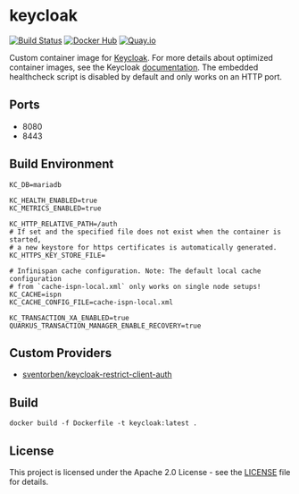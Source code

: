 # keycloak

[![Build Status](https://drone.owncloud.com/api/badges/owncloud-ops/keycloak/status.svg)](https://drone.owncloud.com/owncloud-ops/keycloak/)
[![Docker Hub](https://img.shields.io/badge/docker-latest-blue.svg?logo=docker&logoColor=white)](https://hub.docker.com/r/owncloudops/keycloak)
[![Quay.io](https://img.shields.io/badge/quay-latest-blue.svg?logo=docker&logoColor=white)](https://quay.io/repository/owncloudops/keycloak)

Custom container image for [Keycloak](https://www.keycloak.org/). For more details about optimized container images, see the Keycloak [documentation](https://www.keycloak.org/server/containers). The embedded healthcheck script is disabled by default and only works on an HTTP port.

## Ports

- 8080
- 8443

## Build Environment

```Shell
KC_DB=mariadb

KC_HEALTH_ENABLED=true
KC_METRICS_ENABLED=true

KC_HTTP_RELATIVE_PATH=/auth
# If set and the specified file does not exist when the container is started,
# a new keystore for https certificates is automatically generated.
KC_HTTPS_KEY_STORE_FILE=

# Infinispan cache configuration. Note: The default local cache configuration
# from `cache-ispn-local.xml` only works on single node setups!
KC_CACHE=ispn
KC_CACHE_CONFIG_FILE=cache-ispn-local.xml

KC_TRANSACTION_XA_ENABLED=true
QUARKUS_TRANSACTION_MANAGER_ENABLE_RECOVERY=true
```

## Custom Providers

- [sventorben/keycloak-restrict-client-auth](https://github.com/sventorben/keycloak-restrict-client-auth)

## Build

```Shell
docker build -f Dockerfile -t keycloak:latest .
```

## License

This project is licensed under the Apache 2.0 License - see the [LICENSE](https://github.com/owncloud-ops/keycloak/blob/main/LICENSE) file for details.
